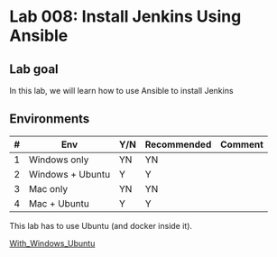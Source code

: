 # Lab 008: Install Jenkins Using Ansible

## Lab goal

In this lab, we will learn how to use Ansible to install Jenkins

## Environments

| #  | Env  | Y/N  | Recommended   |  Comment |
|---|---|---|---|---|
| 1 | Windows only | YN | YN |   |
| 2 | Windows + Ubuntu | Y | Y |   |
| 3 | Mac only | YN | YN |   |
| 4 | Mac + Ubuntu | Y | Y |   |

This lab has to use Ubuntu (and docker inside it).

[With_Windows_Ubuntu](02_Y_Windows_Ubuntu.md)

<!--
[Windows Only](01_N_WindowsOnly.md)

[With_Windows_Ubuntu](02_Y_Windows_Ubuntu.md)

[Mac Only](03_N_MacOnly.md)

[With_Mac_Ubuntu](04_Y_MacDocker_Ubuntu.md)

[With_Mac_Ubuntu](04_Y_Mac_UbuntuDocker.md)
-->

<!--
# <a name="troubleshooting">Troubleshooting</a>

## Issue 1: The IP address configured for the host-only network is not within the

allowed ranges.
When running `vagrant up`, showing below error:

```
The IP address configured for the host-only network is not within the
allowed ranges. Please update the address used to be within the allowed
ranges and run the command again.

  Address: 192.168.33.10
  Ranges: 192.168.56.0/21

Valid ranges can be modified in the /etc/vbox/networks.conf file. For
more information including valid format see:

  https://www.virtualbox.org/manual/ch06.html#network_hostonly
```

**Solution:**
ref: <https://stackoverflow.com/questions/70704093/the-ip-address-configured-for-the-host-only-network-is-not-within-the-allowed-ra>

# <a name="reference">Reference</a>

[Install Jenkins in Linux](https://www.jenkins.io/doc/book/installing/linux/)</br>
[Install Jenkins Using Ansible On Ubuntu](https://blog.knoldus.com/how-to-install-jenkins-using-ansible-on-ubuntu/)</br>
[Installing Jenkins using an Ansible Playbook](https://medium.com/nerd-for-tech/installing-jenkins-using-an-ansible-playbook-2d99303a235f)</br>
[Jenkins Role](https://galaxy.ansible.com/geerlingguy/jenkins)</br>
-->
